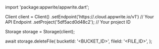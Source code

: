 import 'package:appwrite/appwrite.dart';

Client client = Client()
    .setEndpoint('https://<REGION>.cloud.appwrite.io/v1') // Your API Endpoint
    .setProject('5df5acd0d48c2'); // Your project ID

Storage storage = Storage(client);

await storage.deleteFile(
    bucketId: '<BUCKET_ID>',
    fileId: '<FILE_ID>',
);
